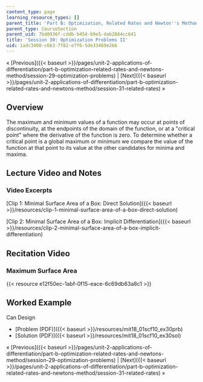 ```yaml
---
content_type: page
learning_resource_types: []
parent_title: 'Part B: Optimization, Related Rates and Newton''s Method'
parent_type: CourseSection
parent_uid: 7bd0936f-cddb-b454-b9e5-dab2884cc641
title: 'Session 30: Optimization Problems II'
uid: 1adc3400-c6b3-7f82-e7f6-5de33469e2b6
---
```


« [Previous]({{< baseurl >}}/pages/unit-2-applications-of-differentiation/part-b-optimization-related-rates-and-newtons-method/session-29-optimization-problems) | [Next]({{< baseurl >}}/pages/unit-2-applications-of-differentiation/part-b-optimization-related-rates-and-newtons-method/session-31-related-rates) »

Overview
--------

The maximum and minimum values of a function may occur at points of discontinuity, at the endpoints of the domain of the function, or at a "critical point" where the derivative of the function is zero. To determine whether a critical point is a global maximum or minimum we compare the value of the function at that point to its value at the other candidates for minima and maxima.

Lecture Video and Notes
-----------------------

### Video Excerpts

[Clip 1: Minimal Surface Area of a Box: Direct Solution]({{< baseurl >}}/resources/clip-1-minimal-surface-area-of-a-box-direct-solution)

[Clip 2: Minimal Surface Area of a Box: Implicit Differentiation]({{< baseurl >}}/resources/clip-2-minimal-surface-area-of-a-box-implicit-differentiation)

Recitation Video
----------------

### Maximum Surface Area

{{< resource e12f50ec-1abf-0f15-eace-6c69db63a8c1 >}}

Worked Example
--------------

Can Design

*   [Problem (PDF)]({{< baseurl >}}/resources/mit18_01scf10_ex30prb)
*   [Solution (PDF)]({{< baseurl >}}/resources/mit18_01scf10_ex30sol)

« [Previous]({{< baseurl >}}/pages/unit-2-applications-of-differentiation/part-b-optimization-related-rates-and-newtons-method/session-29-optimization-problems) | [Next]({{< baseurl >}}/pages/unit-2-applications-of-differentiation/part-b-optimization-related-rates-and-newtons-method/session-31-related-rates) »